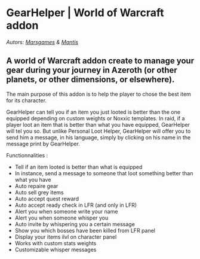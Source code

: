 # GearHelper | World of Warcraft addon

_Autors: [Marsgames](https://www.github.com/Marsgames) & [Mantis](https://github.com/Mantisis)_

## A world of Warcraft addon create to manage your gear during your journey in Azeroth (or other planets, or other dimensions, or elsewhere).

The main purpose of this addon is to help the player to chose the best item for its character.

GearHelper can tell you if an item you just looted is better than the one equipped depending on custom weights or Noxxic templates.
In raid, if a player loot an item that is better than what you have equipped, GearHelper will tel you so. But unlike Personal Loot Helper, GearHelper will offer you to send him a message, in his language, simply by clicking on his name in the message print by GearHelper.

Functionnalities :

- Tell if an item looted is better than what is equipped
- In instance, send a message to someone that loot something better than what you have
- Auto repaire gear
- Auto sell grey items
- Auto accept quest reward
- Auto accept ready check in LFR (and only in LFR)
- Alert you when someone write your name
- Alert you when someone whisper you
- Auto invite by whispering you a certain message
- Show you which bosses have been killed from LFR panel
- Display your items ilvl on character panel
- Works with custom stats weights
- Customizable whisper messages
